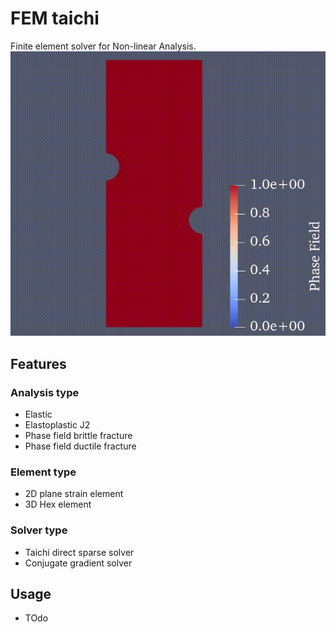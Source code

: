 # FEM taichi 

Finite element solver for Non-linear Analysis.
![GIF](pf.gif)

## Features 
 ### Analysis type
- Elastic 
- Elastoplastic J2
- Phase field brittle fracture 
- Phase field ductile fracture 

 ### Element type
 - 2D plane strain element
 - 3D Hex element

 ### Solver type 
 - Taichi direct sparse solver 
 - Conjugate gradient solver 

## Usage
- TOdo 






